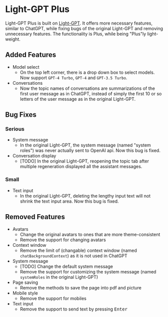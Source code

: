 # Light-GPT Plus

Light-GPT Plus is built on [Light-GPT](https://github.com/riwigefi/light-gpt).
It offers more necessary features, similar to ChatGPT, while fixing bugs of the original Light-GPT and removing unnecessary features.
The functionality is Plus, while being "Plus"ly light-weight.

## Added Features
- Model select
  - On the top left corner, there is a drop down box to select models. Now support `GPT-4 Turbo`, `GPT-4` and `GPT-3.5 Turbo`.
- Conversations
  - Now the topic names of conversations are summarizations of the first user message as in ChatGPT, instead of simply the first 10 or so letters of the user message as in the original Light-GPT.

## Bug Fixes
### Serious
- System message
  - In the original Light-GPT, the system message (named "system roles") was never actually sent to OpenAI api. Now this bug is fixed.
- Conversation display
  - [TODO] In the original Light-GPT, reopening the topic tab after multiple regeneration displayed all the assistant messages.
### Small
- Text input
  - In the original Light-GPT, deleting the lengthy input text will not shrink the text input area. Now this bug is fixed.

## Removed Features
- Avatars
  - Change the original avatars to ones that are more theme-consistent
  - Remove the support for changing avatars
- Context window
  - Remove the limit of (changable) context window (named `chatBackgroundContext`) as it is not used in ChatGPT
- System message
  - [TODO] Change the default system message
  - Remove the support for customizing the system message (named `systemRoles` in the original Light-GPT)
- Page saving
  - Remove the methods to save the page into pdf and picture
- Mobile style
  - Remove the support for mobiles
- Text input
  - Remove the support to send text by pressing <kbd>Enter</kbd>